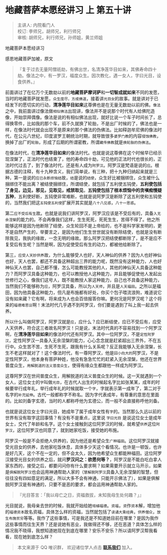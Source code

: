 # 地藏菩萨本愿经讲习 上 第五十讲

> 主讲人: 内院看门人 <br />
> 校订: 李师兄，胡师兄，利行师兄 <br />
> 审核: 胡师兄，利行师兄，孙师姐，黄兰师姐 <br />

地藏菩萨本愿经讲习

感恩地藏菩萨加被，原文

> 『复于过去无量阿僧祇劫，有佛出世，名清净莲华目如来，其佛寿命四十劫。像法之中，有一罗汉，福度众生。因次教化，遇一女人，字曰光目，设食供养。』

前面讲过了在亿万个无数劫以前的**地藏菩萨摩诃萨**和**一切智成就如来**不同的发愿，当时的地藏菩萨就发愿，`众生度尽，方成佛道`，接着讲`光目女`的故事。就是讲对于已经发下的愿切实的行动，**清净莲华目如来**这尊佛也是在无量无数劫以前的佛。`像法`之中，我前面讲过像法做`相似佛法`出现讲，像法并不是说那个时代有人给佛陀造像，开始崇拜偶像。像法是说的有相似佛法出现，就好比说一个车子时间长了，总得换零件，比如我的那个车，前不久就换了轮胎，不是出厂时候的了，佛法也是一样，在像法时代就会出现不是原来的那个佛法的伪佛法。比如释迦牟尼佛的像法时代，在公元八世纪，印度波罗王朝统治时期，就导致很多`婆罗门教`的内容`侵蚀佛教`，换掉了出厂的`轮胎`，形成了后期的所谓密教，所谓`藏传佛教`就是`换轮胎的伪佛法`。

在像法时代，在**清净莲华目如来**的像法时代。也就是说这尊佛在这个时候早已经示现涅槃了，正法时代也结束了，他的寿命四十劫，可见他的正法时代也很长的，正法时代过去了，到了像法时代，还是有人成为`阿罗汉`。阿罗汉是梵语是说的`应`。根据古德的注释，有十九种含义，我们简单说，有三种，把十九种归纳起来就是三种，第一是说的`应已永断烦恼结`故，`结`是说的`结使`，众生好比被捆绑住，众生被什么捆绑住不能出离？被结使捆绑住，所谓结使，就包括了五利使五钝使，**五利使包括了身见，边见，邪见，见取见，戒禁取见**，**五钝使包括了根本烦恼中的贪嗔痴慢疑五种**，五利使好断，五钝使非常难断，也就是说阿罗汉是断除了这五利使和五钝使的，当然我们把这`五钝使五利使`扩展开其实就是`八十八见惑`，`八十一思惑`。

第二`应不受后有生`故。也就是说我们讲阿罗汉，阿罗汉应该是不受后有的，具备`入无余涅槃`的能力的。不会再像我们这样，生生死死，死死生生，苦得不得了。他之所能够这样是因为他断除了结使，众生轮回不是上帝给的，也不是科学家发明的，更不是自然产生的，举要言之，是因为他们生生世世就没有断除结使，也就是没有断除我见，我执的缘故，一念无明的缘故。那么阿罗汉把结使都断除了，是不是应不复受后有生呢？当然是啊，因为促使受后有生的动力，都被他给断除了。

第三，`应受人天妙供养`故，为什么能够受人也好，天人神仙的供养？因为人也好神仙也好，天人也罢，都还不具备这种超出三界的能力呢，既然没有这种能力，人也好神仙天人也罢，自己都不懂，怎么可能教授其他的人，其他的神仙天人具备这种能力？而阿罗汉具备这种能力，也可以教授他人这种能力，并且能够促使他人发起出世修行之心，像我们这号人，既不能教授人家这种能力，自己也不具备这种能力，当然我们不能够称为`应`，阿罗汉具备，所以为`人天师`，并且是`人天福田`。之所以是福田，因为他具备这种能力，但凡是布施都有好处，你买个包子喂流浪狗，难道说它没有如来藏？它有啊，将来成为人也会百倍报答你嘛。更何况是阿罗汉呢？这个将来的`福德难思议`啊！末法时代几乎遇不到阿罗汉，你们要是遇到了叫上我一起去供养。

所以什么叫做阿罗汉，阿罗汉就是`应`，应什么？应已断结使，应已不受后有，应受人天供养，符合这三者故名阿罗汉！只是说，末法时代真的不容易找到一个阿罗汉啊，在**清净莲华目如来**的像法时代还有阿罗汉。其中一位阿罗汉，不是`定性阿罗汉`，定性阿罗汉一具备入无余涅槃的能力，心心念念就是赶紧超出三界外，不在五行中。众生苦不苦，生死不生死，跟我有什么关系呢？反正我能够入无余涅槃，长生不老这样就对了！这个像法时代，有一尊阿罗汉，他是`回小向大的`阿罗汉，不是定性阿罗汉，他本身有菩萨种姓，他没有急急忙忙的赶紧入无余涅槃，他还在世界普度众生，`用解脱道的法义普度众生`，使得有缘众生都跟他一样成为阿罗汉。

这尊阿罗汉在世间普度众生，用解脱道的法义普度众生的时候。这一天就遇到一个女人，这位女士的`字`叫做`光目`，在古代人出生的时候起名字比如张某某，成年的时候要举行成年礼，举行成年礼的时候就取一个`字`，字就表示第一成年了，第二对于名字的`补充延伸`。古代一般都称字不称名。因为字代表成年，有尊重的意思在里面的。比如刘备字玄德，当时的人都称呼他为玄德公，而一般不会直接称呼他刘备。

也就是说这位女士字曰光目，她成年了属于成年女性有`字`的。当然那么久远以前的世界有没有取字这回事情？有没有不是重点，这里说 `字曰光目` 是说这位女士是成年女士，交代了年龄和名字。这个女士接触到这位阿罗汉的时候，就希望`供养`这位`阿罗汉`，这位阿罗汉也同意了，就到她家吃饭，接受她的布施。

阿罗汉一般是不会拒绝人供养的，因为他还是希望众生`广种福田`。这位阿罗汉就接受光目女的供养，去他家吃饭休息，具体多少天这个看情况。也许是一顿饭，也许是好几天，这个不在一定的，但不会太久，因为他希望众生都能种福田。这位阿罗汉接受光目女的供养之后，就问**罗汉问之：欲愿何等？**，阿罗汉是不能白吃白拿人家东西的，接受之后，都要问问你有什么要求啊？如果需要开示就立马开示，如果是`俱解脱阿罗汉`也会运用神通帮助人家的（`慧解脱阿罗汉`具备入无余涅槃的智慧，但往往没有四如意足的满足，所以大多不会有神通，只能开示佛法了），如果是俱解脱阿罗汉是有神通的，只要不是恶的要求，都会运用神通帮助人家的。

> 『光目答言：「我以母亡之日，资福救拔，未知我母生处何趣？」』

光目就说，我母亲去世的时候，我就开始给她`培植福德`。`资福`，`资`作`资本`解，增加他的`福德资本`故名资福，具体怎么样的资福，当然就包括了`读诵大乘经典`，`供养僧众`，`放生布施贫穷`等等。我作了这些事情，可是我还是不知道她目前在哪里？是因为我作这些事情而往生天界？还是说她有恶业，我做得还不够，还在恶道？具体怎么样的情况我不晓得，我想知道她现在到底在哪里？安乐不安乐？所以请阿罗汉帮我看看，现在她到底怎么样？

> 本文来源于 QQ 唯识群， 欢迎诸位学人点击 **[联系我们](https://mp.weixin.qq.com/s/lZCfWjmLjgNR165Tx4_bCQ)** 加入。
